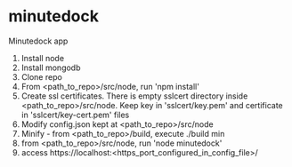 minutedock
==========

Minutedock app

1. Install node
2. Install mongodb
3. Clone repo
4. From <path_to_repo>/src/node, run 'npm install'
5. Create ssl certificates. There is empty sslcert directory inside <path_to_repo>/src/node. Keep key in 'sslcert/key.pem' and certificate in 'sslcert/key-cert.pem' files
6. Modify config.json kept at <path_to_repo>/src/node
7. Minify -  from <path_to_repo>/build, execute ./build min
8. from <path_to_repo>/src/node, run 'node minutedock'
9. access https://localhost:<https_port_configured_in_config_file>/
